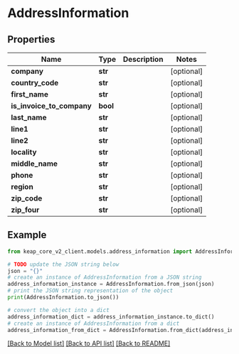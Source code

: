 # AddressInformation


## Properties

Name | Type | Description | Notes
------------ | ------------- | ------------- | -------------
**company** | **str** |  | [optional] 
**country_code** | **str** |  | [optional] 
**first_name** | **str** |  | [optional] 
**is_invoice_to_company** | **bool** |  | [optional] 
**last_name** | **str** |  | [optional] 
**line1** | **str** |  | [optional] 
**line2** | **str** |  | [optional] 
**locality** | **str** |  | [optional] 
**middle_name** | **str** |  | [optional] 
**phone** | **str** |  | [optional] 
**region** | **str** |  | [optional] 
**zip_code** | **str** |  | [optional] 
**zip_four** | **str** |  | [optional] 

## Example

```python
from keap_core_v2_client.models.address_information import AddressInformation

# TODO update the JSON string below
json = "{}"
# create an instance of AddressInformation from a JSON string
address_information_instance = AddressInformation.from_json(json)
# print the JSON string representation of the object
print(AddressInformation.to_json())

# convert the object into a dict
address_information_dict = address_information_instance.to_dict()
# create an instance of AddressInformation from a dict
address_information_from_dict = AddressInformation.from_dict(address_information_dict)
```
[[Back to Model list]](../README.md#documentation-for-models) [[Back to API list]](../README.md#documentation-for-api-endpoints) [[Back to README]](../README.md)


